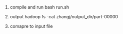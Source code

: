 1. compile and run
bash run.sh

2. output
hadoop fs -cat zhangj/output_dir/part-00000


3. comapre to input file
